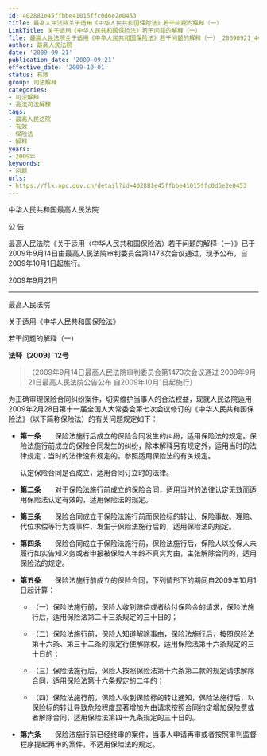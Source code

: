 ```yaml
---
id: 402881e45ffbbe41015ffc0d6e2e0453
title: 最高人民法院关于适用《中华人民共和国保险法》若干问题的解释（一）
LinkTitle: 关于适用《中华人民共和国保险法》若干问题的解释（一）
file: 最高人民法院关于适用《中华人民共和国保险法》若干问题的解释（一）_20090921_402881e45ffbbe41015ffc0d6e2e0453.docx
author: 最高人民法院
date: '2009-09-21'
publication_date: '2009-09-21'
effective_date: '2009-10-01'
status: 有效
group: 司法解释
categories:
- 司法解释
- 高法司法解释
tags:
- 最高人民法院
- 有效
- 保险法
- 解释
years:
- 2009年
keywords:
- 问题
urls:
- https://flk.npc.gov.cn/detail?id=402881e45ffbbe41015ffc0d6e2e0453
---
```


中华人民共和国最高人民法院

公 告

最高人民法院《关于适用〈中华人民共和国保险法〉若干问题的解释（一）》已于2009年9月14日由最高人民法院审判委员会第1473次会议通过，现予公布，自2009年10月1日起施行。

2009年9月21日

---

最高人民法院

关于适用《中华人民共和国保险法》

若干问题的解释（一）

**法释〔2009〕12号**

> （2009年9月14日最高人民法院审判委员会第1473次会议通过 2009年9月21日最高人民法院公告公布 自2009年10月1日起施行）

为正确审理保险合同纠纷案件，切实维护当事人的合法权益，现就人民法院适用2009年2月28日第十一届全国人大常委会第七次会议修订的《中华人民共和国保险法》（以下简称保险法）的有关问题规定如下：

- **第一条**　　保险法施行后成立的保险合同发生的纠纷，适用保险法的规定。保险法施行前成立的保险合同发生的纠纷，除本解释另有规定外，适用当时的法律规定；当时的法律没有规定的，参照适用保险法的有关规定。

  认定保险合同是否成立，适用合同订立时的法律。

- **第二条**　　对于保险法施行前成立的保险合同，适用当时的法律认定无效而适用保险法认定有效的，适用保险法的规定。

- **第三条**　　保险合同成立于保险法施行前而保险标的转让、保险事故、理赔、代位求偿等行为或事件，发生于保险法施行后的，适用保险法的规定。

- **第四条**　　保险合同成立于保险法施行前，保险法施行后，保险人以投保人未履行如实告知义务或者申报被保险人年龄不真实为由，主张解除合同的，适用保险法的规定。

- **第五条**　　保险法施行前成立的保险合同，下列情形下的期间自2009年10月1日起计算：

  - （一）保险法施行前，保险人收到赔偿或者给付保险金的请求，保险法施行后，适用保险法第二十三条规定的三十日的；

  - （二）保险法施行前，保险人知道解除事由，保险法施行后，按照保险法第十六条、第三十二条的规定行使解除权，适用保险法第十六条规定的三十日的；

  - （三）保险法施行后，保险人按照保险法第十六条第二款的规定请求解除合同，适用保险法第十六条规定的二年的；

  - （四）保险法施行前，保险人收到保险标的转让通知，保险法施行后，以保险标的转让导致危险程度显著增加为由请求按照合同约定增加保险费或者解除合同，适用保险法第四十九条规定的三十日的。

- **第六条**　　保险法施行前已经终审的案件，当事人申请再审或者按照审判监督程序提起再审的案件，不适用保险法的规定。
